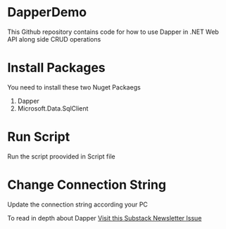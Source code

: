 # DapperDemo
This Github repository contains code for how to use Dapper in .NET Web API along side CRUD operations

# Install Packages
You need to install these two Nuget Packaegs 
  1) Dapper
  2) Microsoft.Data.SqlClient
     
# Run Script
Run the script proovided in Script file

# Change Connection String
Update the connection string according your PC



To read in depth about Dapper [Visit this Substack Newsletter Issue](https://mwaseemzakir.substack.com/p/ep-23-how-to-use-dapper-in-net-60)

